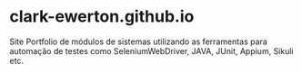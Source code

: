 # clark-ewerton.github.io

Site Portfolio de módulos de sistemas utilizando as ferramentas para automação de testes como SeleniumWebDriver, JAVA, JUnit, Appium, Sikuli etc.
